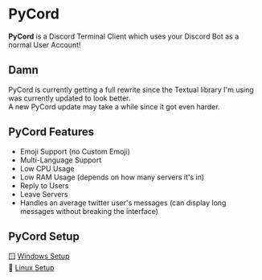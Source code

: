 # PyCord
**PyCord** is a Discord Terminal Client which uses your Discord Bot as a normal User Account!

## Damn
PyCord is currently getting a full rewrite since the Textual library I'm using was currently updated to look better.\
A new PyCord update may take a while since it got even harder.

## PyCord Features
- Emoji Support (no Custom Emoji)
- Multi-Language Support
- Low CPU Usage
- Low RAM Usage (depends on how many servers it's in)
- Reply to Users
- Leave Servers
- Handles an average twitter user's messages (can display long messages without breaking the interface)

## PyCord Setup
:window: [Windows Setup](https://github.com/PyTsun/PyCord/blob/main/windows-setup.md)\
:penguin: [Linux Setup](https://github.com/PyTsun/PyCord/blob/main/linux-setup.md)
